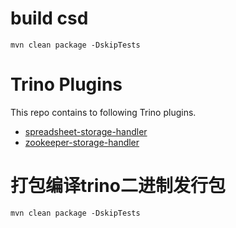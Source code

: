 # build csd
```aspectj
mvn clean package -DskipTests
```

# Trino Plugins

This repo contains to following Trino plugins.

 - [spreadsheet-storage-handler](https://github.com/fortitudetec/trino-plugins/tree/master/spreadsheet-storage-handler "spreadsheet-storage-handler")
 - [zookeeper-storage-handler](https://github.com/fortitudetec/trino-plugins/tree/master/zookeeper-storage-handler "zookeeper-storage-handler")


# 打包编译trino二进制发行包
```aspectj
mvn clean package -DskipTests
```